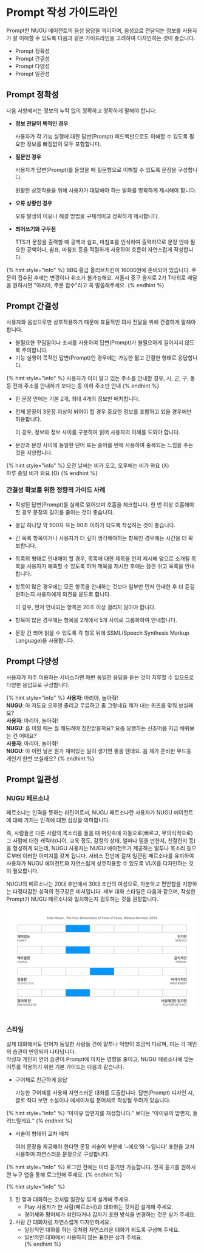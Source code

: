 # Prompt 작성 가이드라인

Prompt란 NUGU 에이전트의 음성 응답을 의미하며, 음성으로 전달되는 정보를 사용자가 잘 이해할 수 있도록 다음과 같은 가이드라인을 고려하여 디자인하는 것이 좋습니다.

* Prompt 정확성
* Prompt 간결성
* Prompt 다양성
* Prompt 일관성

## Prompt 정확성

다음 사항에서는 정보의 누락 없이 정확하고 명확하게 말해야 합니다.

* **정보 전달이 목적인 경우**  

  사용자가 각 기능 실행에 대한 답변\(Prompt\) 피드백만으로도 이해할 수 있도록 필요한 정보를 빠짐없이 모두 포함합니다.

* **질문인 경우**  

  사용자가 답변\(Prompt\)를 들었을 때 질문형으로 이해할 수 있도록 문장을 구성합니다.  

  원활한 상호작용을 위해 사용자가 대답해야 하는 발화를 명확하게 제시해야 합니다.

* **오류 상황인 경우**  

  오류 발생의 이유나 해결 방법을 구체적이고 정확하게 제시합니다.

* **띄어쓰기와 구두점**  

  TTS가 문장을 출력할 때 공백과 쉼표, 마침표를 인식하여 출력하므로 문장 안에 필요한 공백이나, 쉼표, 마침표 등을 적절하게 사용하여 흐름이 자연스럽게 작성합니다.  

{% hint style="info" %}
BBQ 황금 올리브치킨이 16000원에 준비되어 있습니다. 주문이 접수된 후에는 변경이나 취소가 불가능해요. 서울시 중구 을지로 2가 T타워로 배달을 원하시면 "아리아, 주문 접수"라고 꼭 말씀해주세요.
{% endhint %}

## Prompt 간결성

사용자와 음성으로만 상호작용하기 때문에 효율적인 의사 전달을 위해 간결하게 말해야 합니다.

* 불필요한 꾸밈말이나 조사를 사용하여 답변\(Prompt\)가 불필요하게 길어지지 않도록 주의합니다.
* 기능 실행이 목적인 답변\(Prompt\)인 경우에는 가능한 짧고 간결한 형태로 응답합니다.   

{% hint style="info" %}
사용자가 이미 알고 있는 주소를 안내할 경우, 시, 군, 구, 동 등 전체 주소를 안내하기 보다는 동 이하 주소만 안내
{% endhint %}

* 한 문장 안에는 기본 2개, 최대 4개의 정보만 배치합니다.
* 전체 문장이 3문장 이상이 되어야 할 경우 중요한 정보를 포함하고 있을 경우에만 허용합니다.   

  이 경우, 정보와 정보 사이를 구분하여 읽어 사용자의 이해를 도와야 합니다.

* 문장과 문장 사이에 동일한 단어 또는 술어를 반복 사용하여 중복되는 느낌을 주는 것을 지양합니다.  

{% hint style="info" %}
오전 날씨는 비가 오고, 오후에는 비가 와요 \(X\)   
 하루 종일 비가 와요 \(O\)
{% endhint %}

### 간결성 확보를 위한 정량적 가이드 사례

* 작성된 답변\(Prompt\)를 실제로 읽어보며 호흡을 체크합니다. 한 번 이상 호흡해야 할 경우 문장의 길이를 줄이는 것이 좋습니다.
* 응답 하나당 약 500자 또는 90초 이하가 되도록 작성하는 것이 좋습니다.
* 긴 목록 항목이거나 사용자가 더 깊이 생각해야하는 항목인 경우에는 시간을 더 확보합니다.
* 목록의 형태로 안내해야 할 경우, 목록에 대한 제목을 먼저 제시해 앞으로 소개될 목록을 사용자가 예측할 수 있도록 하며 제목을 제시한 후에는 잠깐 쉬고 목록을 안내합니다.
* 항목이 많은 경우에는 모든 항목을 안내하는 것보다 일부만 먼저 안내한 후 더 듣길 원하는지 사용자에게 의견을 묻도록 합니다.  

  이 경우, 먼저 안내되는 항목은 20초 이상 걸리지 않아야 합니다.

* 항목이 많은 경우에는 항목을 2개에서 5개 사이로 그룹화하여 안내합니다.
* 문장 간 띄어 읽을 수 있도록 각 항목 뒤에 SSML\(Speech Synthesis Markup Language\)을 사용합니다.

## Prompt 다양성

사용자가 자주 이용하는 서비스라면 매번 동일한 응답을 듣는 것이 지루할 수 있으므로 다양한 응답으로 구성합니다.

{% hint style="info" %}
**사용자**: 아리아, 놀아줘!  
**NUGU**: 아 저도요 오후엔 졸리고 무료하고 좀 그렇네요 제가 내는 퀴즈를 맞춰 보실래요?  
**사용자**: 아리아, 놀아줘!  
**NUGU**: 흠 이럴 때는 뭘 해드려야 칭찬받을까요? 요즘 유행하는 신조어를 지금 배워보는 건 어때요?  
**사용자**: 아리아, 놀아줘!  
**NUGU**: 아 이런 날은 뭔가 재미있는 일이 생기면 좋을 텐데요. 음 제가 준비한 무드등 개인기 한번 보실래요?
{% endhint %}

## Prompt 일관성

### NUGU 페르소나

페르소나는 인격을 뜻하는 라틴어로서, NUGU 페르소나란 사용자가 NUGU 에이전트에 대해 가지는 인격에 대한 심상을 의미합니다.

즉, 사람들은 다른 사람의 목소리를 들을 때 머릿속에 자동으로\(빠르고, 무의식적으로\) 그 사람에 대한 캐릭터\(나이, 교육 정도, 감정의 상태, 얼마나 믿을 만한지, 친절한지 등\)을 형성하게 되는데, NUGU 사용자는 NUGU 에이전트가 제공하는 말투나 목소리 등으로부터 이러한 이미지를 갖게 됩니다. 서비스 전반에 걸쳐 일관된 페르소나를 유지하여 사용자가 NUGU 에이전트와 자연스럽게 상호작용할 수 있도록 VUX를 디자인하는 것이 필요합니다.

NUGU의 페르소나는 20대 후반에서 30대 초반의 여성으로, 차분하고 편안함을 지향하는 다정다감한 성격의 친구같은 비서입니다. 세부 대화 스타일은 다음과 같으며, 작성한 Prompt가 NUGU 페르소나와 일치하는지 검토하는 것을 권장합니다.

![](../.gitbook/assets/ch2_24_01%20%281%29.png)

### 스타일

실제 대화에서도 언어가 동일한 사람들 간에 말투나 억양이 조금씩 다르며, 이는 각 개인의 습관이 반영되어 나타납니다.  
작성자 개인의 언어 습관이 Prompt에 미치는 영향을 줄이고, NUGU 페르소나에 맞는 어투를 적용하기 위한 기본 가이드는 다음과 같습니다.

* 구어체로 친근하게 응답  

  가능한 구어체를 사용해 자연스러운 대화를 도출합니다. 답변\(Prompt\) 디자인 시, 글로 적다 보면 소설이나 에세이처럼 문어체로 작성될 우려가 있습니다.  

{% hint style="info" %}
“아이유 밤편지를 재생합니다.” 보다는 “아이유의 밤편지, 들려드릴게요.”
{% endhint %}

* 서술어 형태의 교차 배치  

  여러 문장을 제공해야 한다면 문장 서술어 부분에 ‘~에요’와 ‘~입니다’ 표현을 교차 사용하여 자연스러운 문장으로 구성합니다.  

{% hint style="info" %}
로그인 전에는 미리 듣기만 가능합니다. 전곡 듣기를 원하시면 누구 앱을 통해 로그인해 주세요.
{% endhint %}

{% hint style="info" %}
1. 한 명과 대화하는 것처럼 일관성 있게 설계해 주세요.
   * Play 사용자가 한 사람\(페르소나\)과 대화하는 것처럼 설계해 주세요.
   * 경어체와 평어체가 섞인다거나 갑자기 표현 방식을 변경하는 것은 삼가 주세요.    
2. 사람 간 대화처럼 자연스럽게 디자인하세요.
   * 일상적인 대화를 하는 것처럼 자연스러운 대화가 되도록 구성해 주세요.
   * 일반적인 대화에서 사용하지 않는 표현은 삼가 주세요.  
{% endhint %}

